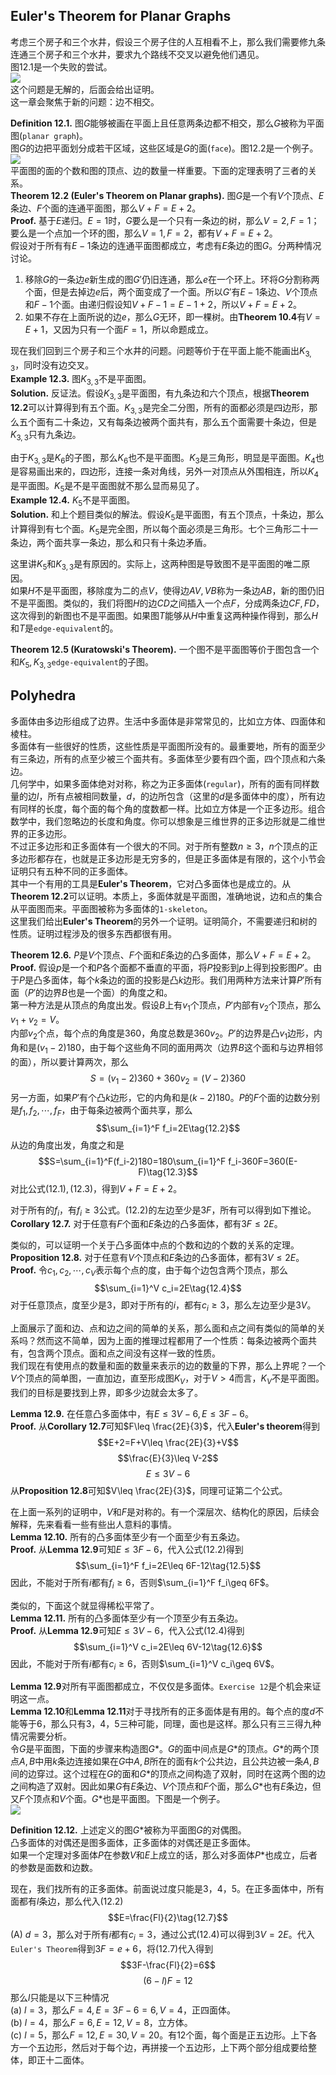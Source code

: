 ## Euler's Theorem for Planar Graphs
考虑三个房子和三个水井，假设三个房子住的人互相看不上，那么我们需要修九条连通三个房子和三个水井，要求九个路线不交叉以避免他们遇见。  
图12.1是一个失败的尝试。  
![](1201.png)  
这个问题是无解的，后面会给出证明。  
这一章会聚焦于新的问题：边不相交。

**Definition 12.1.** 图$G$能够被画在平面上且任意两条边都不相交，那么$G$被称为平面图(`planar graph`)。  
图$G$的边把平面划分成若干区域，这些区域是$G$的面(`face`)。图12.2是一个例子。  
![](1202.png)  
平面图的面的个数和图的顶点、边的数量一样重要。下面的定理表明了三者的关系。  
**Theorem 12.2 (Euler's Theorem on Planar graphs).** 图$G$是一个有$V$个顶点、$E$条边、$F$个面的连通平面图，那么$V+F=E+2$。  
**Proof.** 基于$E$递归。$E=1$时，$G$要么是一个只有一条边的树，那么$V=2,F=1$；要么是一个点加一个环的图，那么$V=1,F=2$，都有$V+F=E+2$。  
假设对于所有有$E-1$条边的连通平面图都成立，考虑有$E$条边的图$G$。分两种情况讨论。  
1) 移除$G$的一条边$e$新生成的图$G'$仍旧连通，那么$e$在一个环上。环将$G$分割称两个面，但是去掉边$e$后，两个面变成了一个面。所以$G'$有$E-1$条边、$V$个顶点和$F-1$个面。由递归假设知$V+F-1=E-1+2$，所以$V+F=E+2$。  
2) 如果不存在上面所说的边$e$，那么$G$无环，即一棵树。由**Theorem 10.4**有$V=E+1$，又因为只有一个面$F=1$，所以命题成立。

现在我们回到三个房子和三个水井的问题。问题等价于在平面上能不能画出$K_{3,3}$，同时没有边交叉。  
**Example 12.3.** 图$K_{3,3}$不是平面图。  
**Solution.** 反证法。假设$K_{3,3}$是平面图，有九条边和六个顶点，根据**Theorem 12.2**可以计算得到有五个面。$K_{3,3}$是完全二分图，所有的面都必须是四边形，那么五个面有二十条边，又有每条边被两个面共有，那么五个面需要十条边，但是$K_{3,3}$只有九条边。

由于$K_{3,3}$是$K_6$的子图，那么$K_6$也不是平面图。$K_3$是三角形，明显是平面图。$K_4$也是容易画出来的，四边形，连接一条对角线，另外一对顶点从外围相连，所以$K_4$是平面图。$K_5$是不是平面图就不那么显而易见了。  
**Example 12.4.** $K_5$不是平面图。  
**Solution.** 和上个题目类似的解法。假设$K_5$是平面图，有五个顶点，十条边，那么计算得到有七个面。$K_5$是完全图，所以每个面必须是三角形。七个三角形二十一条边，两个面共享一条边，那么和只有十条边矛盾。

这里讲$K_5$和$K_{3,3}$是有原因的。实际上，这两种图是导致图不是平面图的唯二原因。  
如果$H$不是平面图，移除度为二的点$V$，使得边$AV,VB$称为一条边$AB$，新的图仍旧不是平面图。类似的，我们将图$H$的边$CD$之间插入一个点$F$，分成两条边$CF,FD$，这次得到的新图也不是平面图。如果图$T$能够从$H$中重复这两种操作得到，那么$H$和$T$是`edge-equivalent`的。

**Theorem 12.5 (Kuratowski's Theorem).** 一个图不是平面图等价于图包含一个和$K_5, K_{3,3}$`edge-equivalent`的子图。

## Polyhedra
多面体由多边形组成了边界。生活中多面体是非常常见的，比如立方体、四面体和棱柱。  
多面体有一些很好的性质，这些性质是平面图所没有的。最重要地，所有的面至少有三条边，所有的点至少被三个面共有。多面体至少要有四个面，四个顶点和六条边。  
几何学中，如果多面体绝对对称，称之为正多面体(`regular`)，所有的面有同样数量的边$l$，所有点被相同数量，$d$，的边所包含（这里的$d$是多面体中的度），所有边有同样的长度，每个面的每个角的度数都一样。比如立方体是一个正多边形。组合数学中，我们忽略边的长度和角度。你可以想象是三维世界的正多边形就是二维世界的正多边形。  
不过正多边形和正多面体有一个很大的不同。对于所有整数$n\geq 3$，$n$个顶点的正多边形都存在，也就是正多边形是无穷多的，但是正多面体是有限的，这个小节会证明只有五种不同的正多面体。  
其中一个有用的工具是**Euler's Theorem**，它对凸多面体也是成立的。从**Theorem 12.2**可以证明。本质上，多面体就是平面图，准确地说，边和点的集合从平面图而来。平面图被称为多面体的`1-skeleton`。  
这里我们给出**Euler's Theorem**的另外一个证明。证明简介，不需要递归和树的性质。证明过程涉及的很多东西都很有用。

**Theorem 12.6.** $P$是$V$个顶点、$F$个面和$E$条边的凸多面体，那么$V+F=E+2$。  
**Proof.** 假设$p$是一个和$P$各个面都不垂直的平面，将$P$投影到$p$上得到投影图$P'$。由于$P$是凸多面体，每个$k$条边的面的投影是凸$k$边形。我们用两种方法来计算$P'$所有面（$P'$的边界$B$也是一个面）的角度之和。  
第一种方法是从顶点的角度出发。假设$B$上有$v_1$个顶点，$P'$内部有$v_2$个顶点，那么$v_1+v_2=V$。  
内部$v_2$个点，每个点的角度是360，角度总数是$360v_2$。$P'$的边界是凸$v_1$边形，内角和是$(v_1-2)180$，由于每个这些角不同的面用两次（边界$B$这个面和与边界相邻的面），所以要计算两次，那么
$$S=(v_1-2)360+360v_2=(V-2)360\tag{12.1}$$
另一方面，如果$P'$有个凸$k$边形，它的内角和是$(k-2)180$。$P$的$F$个面的边数分别是$f_1,f_2,\cdots,f_F$，由于每条边被两个面共享，那么
$$\sum_{i=1}^F f_i=2E\tag{12.2}$$
从边的角度出发，角度之和是
$$S=\sum_{i=1}^F(f_i-2)180=180\sum_{i=1}^F f_i-360F=360(E-F)\tag{12.3}$$
对比公式$(12.1),(12.3)$，得到$V+F=E+2$。

对于所有的$f_i$，有$f_i\geq 3$公式。$(12.2)$的左边至少是$3F$，所有可以得到如下推论。  
**Corollary 12.7.** 对于任意有$F$个面和$E$条边的凸多面体，都有$3F\leq 2E$。

类似的，可以证明一个关于凸多面体中点的个数和边的个数的关系的定理。  
**Proposition 12.8.** 对于任意有$V$个顶点和$E$条边的凸多面体，都有$3V\leq 2E$。  
**Proof.** 令$c_1,c_2,\cdots,c_V$表示每个点的度，由于每个边包含两个顶点，那么
$$\sum_{i=1}^V c_i=2E\tag{12.4}$$
对于任意顶点，度至少是3，即对于所有的$i$，都有$c_i\geq 3$，那么左边至少是$3V$。

上面展示了面和边、点和边之间的简单的关系，那么面和点之间有类似的简单的关系吗？然而这不简单，因为上面的推理过程都用了一个性质：每条边被两个面共有，包含两个顶点。面和点之间没有这样一致的性质。  
我们现在有使用点的数量和面的数量来表示的边的数量的下界，那么上界呢？一个$V$个顶点的简单图，一直加边，直至形成图$K_V$，对于$V>4$而言，$K_V$不是平面图。我们的目标是要找到上界，即多少边就会太多了。

**Lemma 12.9.** 在任意凸多面体中，有$E\leq 3V-6, E\leq 3F-6$。  
**Proof.** 从**Corollary 12.7**可知$F\leq \frac{2E}{3}$，代入**Euler's theorem**得到
$$E+2=F+V\leq \frac{2E}{3}+V$$
$$\frac{E}{3}\leq V-2$$
$$E\leq 3V-6$$
从**Proposition 12.8**可知$V\leq \frac{2E}{3}$，同理可证第二个公式。

在上面一系列的证明中，$V$和$F$是对称的。有一个深层次、结构化的原因，后续会解释，先来看看一些有些出人意料的事情。  
**Lemma 12.10.** 所有的凸多面体至少有一个面至少有五条边。  
**Proof.** 从**Lemma 12.9**可知$E\leq 3F-6$，代入公式$(12.2)$得到
$$\sum_{i=1}^F f_i=2E\leq 6F-12\tag{12.5}$$
因此，不能对于所有$i$都有$f_i\geq 6$，否则$\sum_{i=1}^F f_i\geq 6F$。

类似的，下面这个就显得稀松平常了。  
**Lemma 12.11.** 所有的凸多面体至少有一个顶至少有五条边。  
**Proof.** 从**Lemma 12.9**可知$E\leq 3V-6$，代入公式$(12.4)$得到
$$\sum_{i=1}^V c_i=2E\leq 6V-12\tag{12.6}$$
因此，不能对于所有$i$都有$c_i\geq 6$，否则$\sum_{i=1}^V c_i\geq 6V$。

**Lemma 12.9**对所有平面图都成立，不仅仅是多面体。`Exercise 12`是个机会来证明这一点。  
**Lemma 12.10**和**Lemma 12.11**对于寻找所有的正多面体是有用的。每个点的度$d$不能等于6，那么只有3，4，5三种可能，同理，面也是这样。那么只有三三得九种情况需要分析。  
令$G$是平面图，下面的步骤来构造图$G*$。$G$的面中间点是$G*$的顶点。$G*$的两个顶点$A,B$中用$k$条边连接如果在$G$中$A,B$所在的面有$k$个公共边，且公共边被一条$A,B$间的边穿过。这个过程在$G$的面和$G*$的顶点之间构造了双射，同时在这两个图的边之间构造了双射。因此如果$G$有$E$条边、$V$个顶点和$F$个面，那么$G*$也有$E$条边，但又$F$个顶点和$V$个面。$G*$也是平面图。下图是一个例子。  
![](1203.png)

**Definition 12.12.** 上述定义的图$G*$被称为平面图$G$的对偶图。  
凸多面体的对偶还是图多面体，正多面体的对偶还是正多面体。  
如果一个定理对多面体$P$在参数$V$和$E$上成立的话，那么对多面体$P*$也成立，后者的参数是面数和边数。

现在，我们找所有的正多面体。前面说过度只能是3，4，5。在正多面体中，所有面都有$l$条边，那么代入$(12.2)$
$$E=\frac{Fl}{2}\tag{12.7}$$
(A) $d=3$，那么对于所有$i$都有$c_i=3$，通过公式$(12.4)$可以得到$3V=2E$。代入`Euler's Theorem`得到$3F=e+6$，将$(12.7)$代入得到
$$3F-\frac{Fl}{2}=6$$
$$(6-l)F=12$$
那么$l$只能是以下三种情况  
(a) $l=3$，那么$F=4, E=3F-6=6,V=4$，正四面体。  
(b) $l=4$，那么$F=6,E=12,V=8$，立方体。  
(c) $l=5$，那么$F=12,E=30,V=20$。有12个面，每个面是正五边形。上下各方一个五边形，然后对于每个边，再拼接一个五边形，上下两个部分组成要给整体，即正十二面体。
